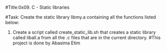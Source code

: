 #Title:0x09. C - Static libraries

#Task: Create the static library libmy.a containing all the functions listed below:
1. Create a script called create_static_lib.sh that creates a static library called liball.a from all the .c files that are in the current directory.
#This project is done by Abasima Etim
